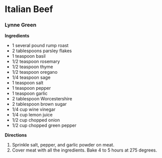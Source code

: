 # Italian Beef
### Lynne Green

**Ingredients**
* 1 several pound rump roast
* 2 tablespoons parsley flakes
* 1 teaspoon basil
* 1/2 teaspoon rosemary
* 1/2 teaspoon thyme
* 1/2 teaspoon oregano
* 1/4 teaspoon sage
* 1 teaspoon salt
* 1 teaspoon pepper
* 1 teaspoon garlic
* 2 tablespoon Worcestershire
* 2 tablespoon brown sugar
* 1/4 cup wine vinegar
* 1/4 cup lemon juice
* 1/2 cup chopped onion
* 1/2 cup chopped green pepper

**Directions**
1. Sprinkle salt, pepper, and garlic powder on meat.
1. Cover meat with all the ingredients. Bake 4 to 5 hours at 275 degrees.
